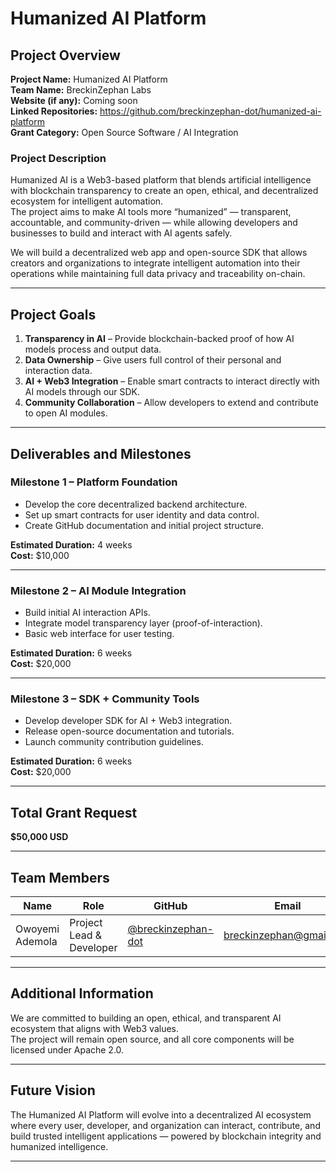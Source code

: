 # Humanized AI Platform

## Project Overview

**Project Name:** Humanized AI Platform  
**Team Name:** BreckinZephan Labs  
**Website (if any):** Coming soon  
**Linked Repositories:** https://github.com/breckinzephan-dot/humanized-ai-platform  
**Grant Category:** Open Source Software / AI Integration  

### Project Description

Humanized AI is a Web3-based platform that blends artificial intelligence with blockchain transparency to create an open, ethical, and decentralized ecosystem for intelligent automation.  
The project aims to make AI tools more “humanized” — transparent, accountable, and community-driven — while allowing developers and businesses to build and interact with AI agents safely.

We will build a decentralized web app and open-source SDK that allows creators and organizations to integrate intelligent automation into their operations while maintaining full data privacy and traceability on-chain.

---

## Project Goals

1. **Transparency in AI** – Provide blockchain-backed proof of how AI models process and output data.  
2. **Data Ownership** – Give users full control of their personal and interaction data.  
3. **AI + Web3 Integration** – Enable smart contracts to interact directly with AI models through our SDK.  
4. **Community Collaboration** – Allow developers to extend and contribute to open AI modules.  

---

## Deliverables and Milestones

### **Milestone 1 – Platform Foundation**
- Develop the core decentralized backend architecture.  
- Set up smart contracts for user identity and data control.  
- Create GitHub documentation and initial project structure.  

**Estimated Duration:** 4 weeks  
**Cost:** $10,000  

---

### **Milestone 2 – AI Module Integration**
- Build initial AI interaction APIs.  
- Integrate model transparency layer (proof-of-interaction).  
- Basic web interface for user testing.  

**Estimated Duration:** 6 weeks  
**Cost:** $20,000  

---

### **Milestone 3 – SDK + Community Tools**
- Develop developer SDK for AI + Web3 integration.  
- Release open-source documentation and tutorials.  
- Launch community contribution guidelines.  

**Estimated Duration:** 6 weeks  
**Cost:** $20,000  

---

## Total Grant Request

**$50,000 USD**

---

## Team Members

| Name | Role | GitHub | Email |
|------|------|---------|-------|
| Owoyemi Ademola | Project Lead & Developer | [@breckinzephan-dot](https://github.com/breckinzephan-dot) | breckinzephan@gmail.com |

---

## Additional Information

We are committed to building an open, ethical, and transparent AI ecosystem that aligns with Web3 values.  
The project will remain open source, and all core components will be licensed under Apache 2.0.

---

## Future Vision

The Humanized AI Platform will evolve into a decentralized AI ecosystem where every user, developer, and organization can interact, contribute, and build trusted intelligent applications — powered by blockchain integrity and humanized intelligence.

---

